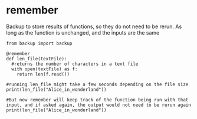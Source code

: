 # remember
Backup to store results of functions, so they do not need to be rerun.
As long as the function is unchanged, and the inputs are the same

```
from backup import backup

@remember
def len_file(textFile):
  #returns the number of characters in a text file
  with open(textFile) as f:
    return len(f.read())

#running len_file might take a few seconds depending on the file size
print(len_file("Alice_in_wonderland"))

#But now remember will keep track of the function being run with that input, and if asked again, the output would not need to be rerun again
print(len_file("Alice_in_wonderland"))

```
